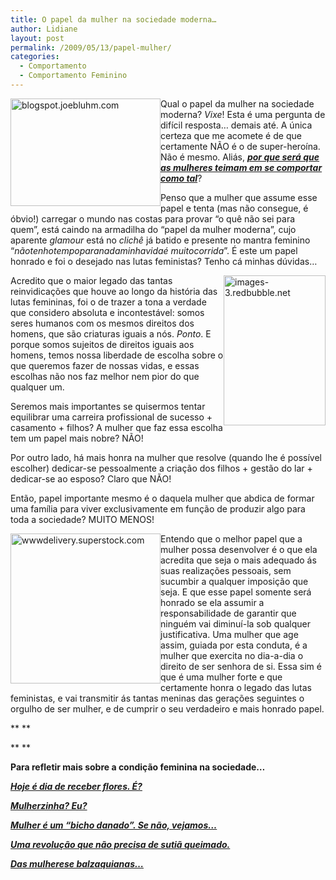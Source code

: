 ```yaml
---
title: O papel da mulher na sociedade moderna…
author: Lidiane
layout: post
permalink: /2009/05/13/papel-mulher/
categories:
  - Comportamento
  - Comportamento Feminino
---
```

[<img style="display: inline; margin-left: 0; margin-right: 0; border-width: 0;" title="blogspot.joebluhm.com" src="https://www.trololodemulher.com.br/2009/05/blogspot-joebluhm-com_thumb.jpg" border="0" alt="blogspot.joebluhm.com" width="240" height="172" align="left" />](https://www.trololodemulher.com.br/2009/05/blogspot-joebluhm-com.jpg) Qual o papel da mulher na sociedade moderna? _Vixe_! Esta é uma pergunta de difícil resposta&#8230; demais até. A única certeza que me acomete é de que certamente NÃO é o de super-heroína. Não é mesmo. Aliás, **_<a href="http://www.trololodemulher.com.br/2009/11/26/mulher-heroina/" target="_self">por que será que as mulheres teimam em se comportar como tal</a>_**?

Penso que a mulher que assume esse papel e tenta (mas não consegue, é óbvio!) carregar o mundo nas costas para provar &#8220;o quê não sei para quem&#8221;, está caindo na armadilha do “papel da mulher moderna”, cujo aparente _glamour_ está no _clichê_ já batido e presente no mantra feminino “_nãotenhotempoparanadaminhavidaé muitocorrida_”. É este um papel honrado e foi o desejado nas lutas feministas? Tenho cá minhas dúvidas&#8230;

[<img style="display: inline; margin-left: 0; margin-right: 0; border-width: 0;" title="images-3.redbubble.net" src="https://www.trololodemulher.com.br/2009/05/images3-redbubble-net_thumb.jpg" border="0" alt="images-3.redbubble.net" width="163" height="240" align="right" />](https://www.trololodemulher.com.br/2009/05/images3-redbubble-net.jpg) Acredito que o maior legado das tantas reinvidicações que houve ao longo da história das lutas femininas, foi o de trazer a tona a verdade que considero absoluta e incontestável: somos seres humanos com os mesmos direitos dos homens, que são criaturas iguais a nós. _Ponto_. E porque somos sujeitos de direitos iguais aos homens, temos nossa liberdade de escolha sobre o que queremos fazer de nossas vidas, e essas escolhas não nos faz melhor nem pior do que qualquer um.

Seremos mais importantes se quisermos tentar equilibrar uma carreira profissional de sucesso + casamento + filhos? A mulher que faz essa escolha tem um papel mais nobre? NÃO!

Por outro lado, há mais honra na mulher que resolve (quando lhe é possível escolher) dedicar-se pessoalmente a criação dos filhos + gestão do lar + dedicar-se ao esposo? Claro que NÃO!

Então, papel importante mesmo é o daquela mulher que abdica de formar uma família para viver exclusivamente em função de produzir algo para toda a sociedade? MUITO MENOS!

[<img style="display: inline; margin-left: 0; margin-right: 0; border-width: 0;" title="wwwdelivery.superstock.com" src="https://www.trololodemulher.com.br/2009/05/wwwdelivery-superstock-com_thumb.jpg" border="0" alt="wwwdelivery.superstock.com" width="240" height="240" align="left" />](https://www.trololodemulher.com.br/2009/05/wwwdelivery-superstock-com.jpg) Entendo que o melhor papel que a mulher possa desenvolver é o que ela acredita que seja o mais adequado ás suas realizações pessoais, sem sucumbir a qualquer imposição que seja. E que esse papel somente será honrado se ela assumir a responsabilidade de garantir que ninguém vai diminuí-la sob qualquer justificativa. Uma mulher que age assim, guiada por esta conduta, é a mulher que exercita no dia-a-dia o direito de ser senhora de si. Essa sim é que é uma mulher forte e que certamente honra o legado das lutas feministas, e vai transmitir ás tantas meninas das gerações seguintes o orgulho de ser mulher, e de cumprir o seu verdadeiro e mais honrado papel.

** **

** **

**Para refletir mais sobre a condição feminina na sociedade&#8230;**

**_<a href="http://www.trololodemulher.com.br/2010/03/08/dia-internacional-da-mulher/" target="_self">Hoje é dia de receber flores. É?</a>_**

**_<a href="http://www.trololodemulher.com.br/2010/02/24/mulherzinha-preconceito/" target="_self">Mulherzinha? Eu?</a>_**

**_<a href="http://www.trololodemulher.com.br/2009/07/29/cobrancas-femininas/" target="_self">Mulher é um &#8220;bicho danado&#8221;. Se não, vejamos&#8230;</a>_**

**_<a href="http://www.trololodemulher.com.br/2009/07/01/feminismo-sutia-queimado/" target="_self">Uma revolução que não precisa de sutiã queimado.</a>_**

**_<a href="http://www.trololodemulher.com.br/2009/05/07/convidada-patricia-pirota/" target="_self">Das mulherese balzaquianas&#8230;</a>_**